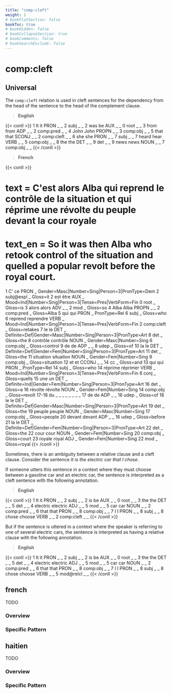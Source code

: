 ```yaml
---
title: "comp:cleft"
weight: 1
# bookFlatSection: false
bookToc: true
# bookHidden: false
# bookCollapseSection: true
# bookComments: false
# bookSearchExclude: false
---
```


# comp:cleft 

## Universal 

The `comp:cleft` relation is used in cleft sentences for the dependency from the head of the sentence to the head of the complement clause.

> **English**

{{< conll >}}
1	It	it	PRON	_	_	2	subj	_	_
2	was	be	AUX	_	_	0	root	_	_
3	from	from	ADP	_	_	2	comp:pred	_	_
4	John	John	PROPN	_	_	3	comp:obj	_	_
5	that	that	SCONJ	_	_	2	comp:cleft	_	_
6	she	she	PRON	_	_	7	subj	_	_
7	heard	hear	VERB	_	_	5	comp:obj	_	_
8	the	the	DET	_	_	9	det	_	_
9	news	news	NOUN	_	_	7	comp:obj	_	_
{{< /conll >}}

  
> **French**

{{< conll >}}
# text = C'est alors Alba qui reprend le contrôle de la situation et qui réprime une révolte du peuple devant la cour royale
# text_en = So it was then Alba who retook control of the situation and quelled a popular revolt before the royal court.
1	C'	ce	PRON	_	Gender=Masc|Number=Sing|Person=3|PronType=Dem	2	subj@expl	_	Gloss=it
2	est	être	AUX	_	Mood=Ind|Number=Sing|Person=3|Tense=Pres|VerbForm=Fin	0	root	_	Gloss=is
3	alors	alors	ADV	_	_	2	mod	_	Gloss=so
4	Alba	Alba	PROPN	_	_	2	comp:pred	_	Gloss=Alba
5	qui	qui	PRON	_	PronType=Rel	6	subj	_	Gloss=who
6	reprend	reprendre	VERB	_	Mood=Ind|Number=Sing|Person=3|Tense=Pres|VerbForm=Fin	2	comp:cleft	_	Gloss=retakes
7	le	le	DET	_	Definite=Def|Gender=Masc|Number=Sing|Person=3|PronType=Art	8	det	_	Gloss=the
8	contrôle	contrôle	NOUN	_	Gender=Masc|Number=Sing	6	comp:obj	_	Gloss=control
9	de	de	ADP	_	_	8	udep	_	Gloss=of
10	la	le	DET	_	Definite=Def|Gender=Fem|Number=Sing|Person=3|PronType=Art	11	det	_	Gloss=the
11	situation	situation	NOUN	_	Gender=Fem|Number=Sing	9	comp:obj	_	Gloss=situation
12	et	et	CCONJ	_	_	14	cc	_	Gloss=and
13	qui	qui	PRON	_	PronType=Rel	14	subj	_	Gloss=who
14	réprime	réprimer	VERB	_	Mood=Ind|Number=Sing|Person=3|Tense=Pres|VerbForm=Fin	6	conj	_	Gloss=quells
15	une	un	DET	_	Definite=Ind|Gender=Fem|Number=Sing|Person=3|PronType=Art	16	det	_	Gloss=a
16	révolte	révolte	NOUN	_	Gender=Fem|Number=Sing	14	comp:obj	_	Gloss=revolt
17-18	du	_	_	_	_	_	_	_	_
17	de	de	ADP	_	_	16	udep	_	Gloss=of
18	le	le	DET	_	Definite=Def|Gender=Masc|Number=Sing|Person=3|PronType=Art	19	det	_	Gloss=the
19	peuple	peuple	NOUN	_	Gender=Masc|Number=Sing	17	comp:obj	_	Gloss=people
20	devant	devant	ADP	_	_	16	udep	_	Gloss=before
21	la	le	DET	_	Definite=Def|Gender=Fem|Number=Sing|Person=3|PronType=Art	22	det	_	Gloss=the
22	cour	cour	NOUN	_	Gender=Fem|Number=Sing	20	comp:obj	_	Gloss=court
23	royale	royal	ADJ	_	Gender=Fem|Number=Sing	22	mod	_	Gloss=royal
{{< /conll >}}


Sometimes, there is an ambiguity between a relative clause and a cleft clause. Consider the sentence *It is the electric car that I chose*.

If someone utters this sentence in a context where they must choose between a gasoline car and an electric car, the sentence is interpreted as a cleft sentence with the following annotation.

> **English**

{{< conll >}}
1	It	it	PRON	_	_	2	subj	_	_
2	is	be	AUX	_	_	0	root	_	_
3	the	the	DET	_	_	5	det	_	_
4	electric	electric	ADJ	_	_	5	mod	_	_
5	car	car	NOUN	_	_	2	comp:pred	_	_
6	that	that	PRON	_	_	8	comp:obj	_	_
7	I	I	PRON	_	_	8	subj	_	_
8	chose	choose	VERB	_	_	2	comp:cleft	_	_
{{< /conll >}}

But if the sentence is uttered in a context where the speaker is referring to one of several electric cars, the sentence is interpreted as having a relative clause with the following annotation.

> **English**

{{< conll >}}
1	It	it	PRON	_	_	2	subj	_	_
2	is	be	AUX	_	_	0	root	_	_
3	the	the	DET	_	_	5	det	_	_
4	electric	electric	ADJ	_	_	5	mod	_	_
5	car	car	NOUN	_	_	2	comp:pred	_	_
6	that	that	PRON	_	_	8	comp:obj	_	_
7	I	I	PRON	_	_	8	subj	_	_
8	chose	choose	VERB	_	_	5	mod@relcl	_	_
{{< /conll >}}





## french

TODO
### Overview

### Specific Pattern




## haitien

TODO
### Overview

### Specific Pattern


